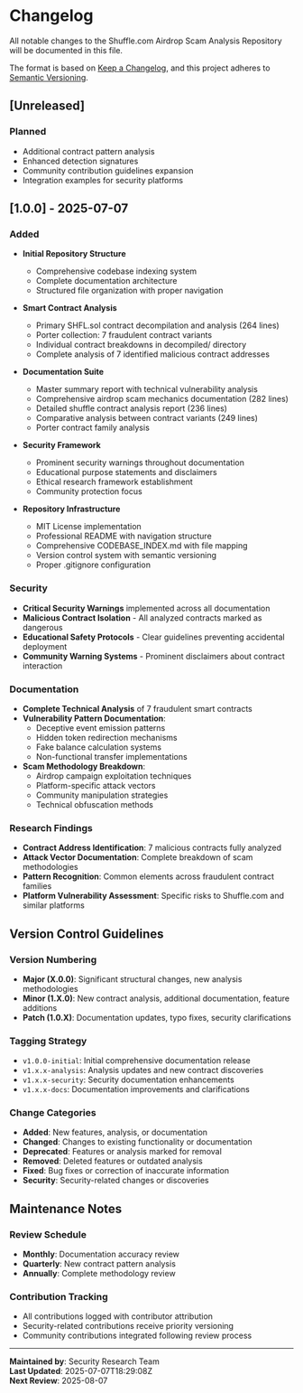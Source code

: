 # Changelog

All notable changes to the Shuffle.com Airdrop Scam Analysis Repository will be documented in this file.

The format is based on [Keep a Changelog](https://keepachangelog.com/en/1.0.0/),
and this project adheres to [Semantic Versioning](https://semver.org/spec/v2.0.0.html).

## [Unreleased]

### Planned
- Additional contract pattern analysis
- Enhanced detection signatures
- Community contribution guidelines expansion
- Integration examples for security platforms

## [1.0.0] - 2025-07-07

### Added
- **Initial Repository Structure**
  - Comprehensive codebase indexing system
  - Complete documentation architecture
  - Structured file organization with proper navigation

- **Smart Contract Analysis**
  - Primary SHFL.sol contract decompilation and analysis (264 lines)
  - Porter collection: 7 fraudulent contract variants
  - Individual contract breakdowns in decompiled/ directory
  - Complete analysis of 7 identified malicious contract addresses

- **Documentation Suite**
  - Master summary report with technical vulnerability analysis
  - Comprehensive airdrop scam mechanics documentation (282 lines)
  - Detailed shuffle contract analysis report (236 lines)
  - Comparative analysis between contract variants (249 lines)
  - Porter contract family analysis

- **Security Framework**
  - Prominent security warnings throughout documentation
  - Educational purpose statements and disclaimers
  - Ethical research framework establishment
  - Community protection focus

- **Repository Infrastructure**
  - MIT License implementation
  - Professional README with navigation structure
  - Comprehensive CODEBASE_INDEX.md with file mapping
  - Version control system with semantic versioning
  - Proper .gitignore configuration

### Security
- **Critical Security Warnings** implemented across all documentation
- **Malicious Contract Isolation** - All analyzed contracts marked as dangerous
- **Educational Safety Protocols** - Clear guidelines preventing accidental deployment
- **Community Warning Systems** - Prominent disclaimers about contract interaction

### Documentation
- **Complete Technical Analysis** of 7 fraudulent smart contracts
- **Vulnerability Pattern Documentation**:
  - Deceptive event emission patterns
  - Hidden token redirection mechanisms
  - Fake balance calculation systems
  - Non-functional transfer implementations
- **Scam Methodology Breakdown**:
  - Airdrop campaign exploitation techniques
  - Platform-specific attack vectors
  - Community manipulation strategies
  - Technical obfuscation methods

### Research Findings
- **Contract Address Identification**: 7 malicious contracts fully analyzed
- **Attack Vector Documentation**: Complete breakdown of scam methodologies
- **Pattern Recognition**: Common elements across fraudulent contract families
- **Platform Vulnerability Assessment**: Specific risks to Shuffle.com and similar platforms

## Version Control Guidelines

### Version Numbering
- **Major (X.0.0)**: Significant structural changes, new analysis methodologies
- **Minor (1.X.0)**: New contract analysis, additional documentation, feature additions
- **Patch (1.0.X)**: Documentation updates, typo fixes, security clarifications

### Tagging Strategy
- `v1.0.0-initial`: Initial comprehensive documentation release
- `v1.x.x-analysis`: Analysis updates and new contract discoveries
- `v1.x.x-security`: Security documentation enhancements
- `v1.x.x-docs`: Documentation improvements and clarifications

### Change Categories
- **Added**: New features, analysis, or documentation
- **Changed**: Changes to existing functionality or documentation
- **Deprecated**: Features or analysis marked for removal
- **Removed**: Deleted features or outdated analysis
- **Fixed**: Bug fixes or correction of inaccurate information
- **Security**: Security-related changes or discoveries

## Maintenance Notes

### Review Schedule
- **Monthly**: Documentation accuracy review
- **Quarterly**: New contract pattern analysis
- **Annually**: Complete methodology review

### Contribution Tracking
- All contributions logged with contributor attribution
- Security-related contributions receive priority versioning
- Community contributions integrated following review process

---

**Maintained by**: Security Research Team  
**Last Updated**: 2025-07-07T18:29:08Z  
**Next Review**: 2025-08-07
